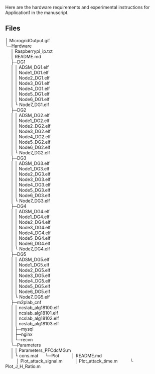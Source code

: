 Here are the hardware requirements and experimental instructions for Application1 in the manuscript.

## Files

│ MicrogridOutput.gif  
└─Hardware  
&emsp;   │  Raspberrypi_ip.txt  
&emsp;   │  README.md  
&emsp;   ├─DG1  
&emsp;   │  │ ADSM_DG1.elf  
&emsp;   │  │ Node1_DG1.elf  
&emsp;   │  │ Node2_DG1.elf  
&emsp;   │  │ Node3_DG1.elf  
&emsp;   │  │ Node4_DG1.elf  
&emsp;   │  │ Node5_DG1.elf  
&emsp;   │  │ Node6_DG1.elf   
&emsp;   │  └ Node7_DG1.elf  
&emsp;   ├─DG2  
&emsp;   │  │  ADSM_DG2.elf  
&emsp;   │  │ Node1_DG2.elf  
&emsp;   │  │ Node2_DG2.elf  
&emsp;   │  │ Node3_DG2.elf  
&emsp;   │  │ Node4_DG2.elf  
&emsp;   │  │ Node5_DG2.elf  
&emsp;   │  │ Node6_DG2.elf  
&emsp;   │  └ Node7_DG2.elf  
&emsp;   ├─DG3  
&emsp;   │  │ ADSM_DG3.elf  
&emsp;   │  │ Node1_DG3.elf  
&emsp;   │  │ Node2_DG3.elf  
&emsp;   │  │ Node3_DG3.elf  
&emsp;   │  │ Node4_DG3.elf  
&emsp;   │  │ Node5_DG3.elf  
&emsp;   │  │ Node6_DG3.elf  
&emsp;   │  └ Node7_DG3.elf     
&emsp;   ├─DG4  
&emsp;   │  │ ADSM_DG4.elf  
&emsp;   │  │ Node1_DG4.elf  
&emsp;   │  │ Node2_DG4.elf  
&emsp;   │  │ Node3_DG4.elf  
&emsp;   │  │ Node4_DG4.elf  
&emsp;   │  │ Node5_DG4.elf  
&emsp;   │  │ Node6_DG4.elf  
&emsp;   │  └ Node7_DG4.elf       
&emsp;   ├─DG5  
&emsp;   │  │ ADSM_DG5.elf  
&emsp;   │  │ Node1_DG5.elf  
&emsp;   │  │ Node2_DG5.elf  
&emsp;   │  │ Node3_DG5.elf  
&emsp;   │  │ Node4_DG5.elf  
&emsp;   │  │ Node5_DG5.elf  
&emsp;   │  │ Node6_DG5.elf  
&emsp;   │  └ Node7_DG5.elf     
&emsp;   ├─m2plab_cnf  
&emsp;   │  │  ncslab_alg18100.elf  
&emsp;   │  │  ncslab_alg18101.elf  
&emsp;   │  │  ncslab_alg18102.elf  
&emsp;   │  │  ncslab_alg18103.elf  
&emsp;   │  ├─mysql  
&emsp;   │  ├─nginx  
&emsp;   │  └─recvn      
&emsp;   └─Parameters  
&emsp;   │  │  Parameters_PFCdcMG.m  
&emsp;   │  └  cons.mat
&emsp;   └─Plot
&emsp;   &emsp;   │  README.md  
&emsp;   &emsp;   │  Plot_attack_signal.m
&emsp;   &emsp;   │  Plot_attack_time.m
&emsp;   &emsp;   └  Plot_J_H_Ratio.m


